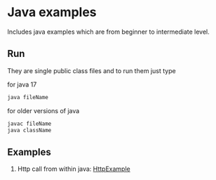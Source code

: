 # Java examples

Includes java examples which are from beginner to intermediate level.

## Run

They are single public class files and to run them just type

for java 17

```bash
java fileName
```

for older versions of java

```bash
javac fileName
java className
```

## Examples

1. Http call from within java: [HttpExample](./http)
